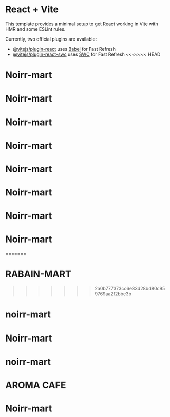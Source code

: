 # React + Vite

This template provides a minimal setup to get React working in Vite with HMR and some ESLint rules.

Currently, two official plugins are available:

- [@vitejs/plugin-react](https://github.com/vitejs/vite-plugin-react/blob/main/packages/plugin-react/README.md) uses [Babel](https://babeljs.io/) for Fast Refresh
- [@vitejs/plugin-react-swc](https://github.com/vitejs/vite-plugin-react-swc) uses [SWC](https://swc.rs/) for Fast Refresh
<<<<<<< HEAD
# Noirr-mart
# Noirr-mart
# Noirr-mart
# Noirr-mart
# Noirr-mart
# Noirr-mart
# Noirr-mart
# Noirr-mart
=======
# RABAIN-MART
>>>>>>> 2a0b777373cc6e83d28bd80c959769aa2f2bbe3b
# noirr-mart
# Noirr-mart
# noirr-mart
# AROMA CAFE
# Noirr-mart
